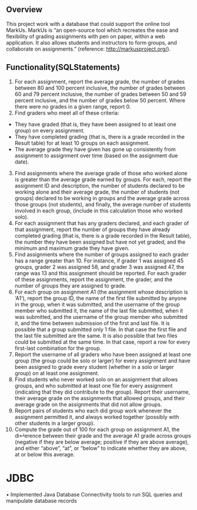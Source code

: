 ## Overview
This project work with a database that could support the online tool MarkUs. MarkUs is “an
open-source tool which recreates the ease and flexibility of grading assignments with pen on paper, within a web
application. It also allows students and instructors to form groups, and collaborate on assignments.” (reference:
http://markusproject.org/).

## Functionality(SQLStatements)
1. For each assignment, report the average grade, the number of grades between 80 and 100 percent inclusive,
the number of grades between 60 and 79 percent inclusive, the number of grades between 50 and 59 percent
inclusive, and the number of grades below 50 percent. Where there were no grades in a given range, report 0.
2. Find graders who meet all of these criteria:
- They have graded (that is, they have been assigned to at least one group) on every assignment.
- They have completed grading (that is, there is a grade recorded in the Result table) for at least 10 groups
on each assignment.
- The average grade they have given has gone up consistently from assignment to assignment over time
(based on the assignment due date).
3. Find assignments where the average grade of those who worked alone is greater than the average grade earned
by groups. For each, report the assignment ID and description, the number of students declared to be working
alone and their average grade, the number of students (not groups) declared to be working in groups and the
average grade across those groups (not students), and finally, the average number of students involved in each
group, (include in this calculation those who worked solo).
4. For each assignment that has any graders declared, and each grader of that assignment, report the number
of groups they have already completed grading (that is, there is a grade recorded in the Result table), the
number they have been assigned but have not yet graded, and the minimum and maximum grade they have
given.
5. Find assignments where the number of groups assigned to each grader has a range greater than 10. For
instance, if grader 1 was assigned 45 groups, grader 2 was assigned 58, and grader 3 was assigned 47, the
range was 13 and this assignment should be reported. For each grader of these assignments, report the
assignment, the grader, and the number of groups they are assigned to grade.
6. For each group on assignment A1 (the assignment whose description is ‘A1’), report the group ID, the name
of the first file submitted by anyone in the group, when it was submitted, and the username of the group
member who submitted it, the name of the last file submitted, when it was submitted, and the username of
the group member who submitted it, and the time between submission of the first and last file.
It is possible that a group submitted only 1 file. In that case the first file and the last file submitted are the
same. It is also possible that two files could be submitted at the same time. In that case, report a row for
every first-last combination for the group.
7. Report the username of all graders who have been assigned at least one group (the group could be solo or
larger) for every assignment and have been assigned to grade every student (whether in a solo or larger group)
on at least one assignment.
8. Find students who never worked solo on an assignment that allows groups, and who submitted at least one
file for every assignment (indicating that they did contribute to the group). Report their username, their
average grade on the assignments that allowed groups, and their average grade on the assignments that did
not allow groups.
9. Report pairs of students who each did group work whenever the assignment permitted it, and
always worked together (possibly with other students in a larger group).
10. Compute the grade out of 100 for each group on assignment A1, the di↵erence between their grade and the
average A1 grade across groups (negative if they are below average; positive if they are above average), and
either “above”, “at”, or “below” to indicate whether they are above, at or below this average.

# JDBC
• Implemented Java Database Connectivity tools to run SQL queries and manipulate database records
